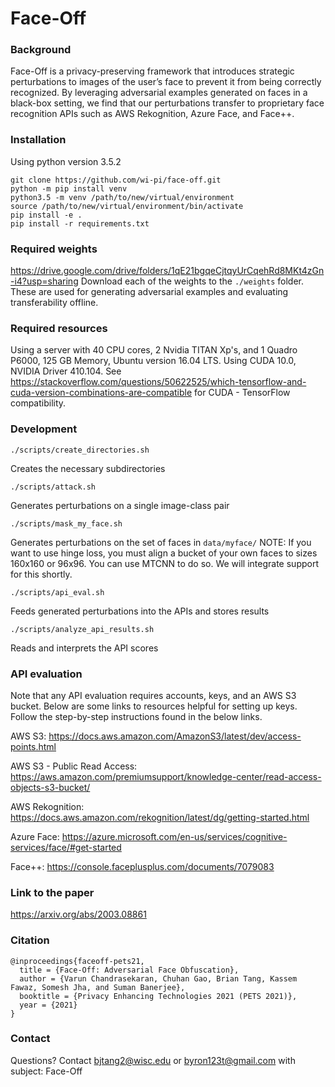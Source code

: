 # Face-Off

### Background
Face-Off is a privacy-preserving framework that introduces strategic perturbations to images of the user’s face to prevent it from being correctly recognized. By leveraging adversarial examples generated on faces in a black-box setting, we find that our perturbations transfer to proprietary face recognition APIs such as AWS Rekognition, Azure Face, and Face++.

### Installation
Using python version 3.5.2
```
git clone https://github.com/wi-pi/face-off.git
python -m pip install venv
python3.5 -m venv /path/to/new/virtual/environment
source /path/to/new/virtual/environment/bin/activate
pip install -e .
pip install -r requirements.txt
```

### Required weights
https://drive.google.com/drive/folders/1qE21bgqeCjtqyUrCqehRd8MKt4zGn-i4?usp=sharing
Download each of the weights to the  `./weights` folder. These are used for generating adversarial examples and evaluating transferability offline.

### Required resources
Using a server with 40 CPU cores, 2 Nvidia TITAN Xp's, and 1 Quadro P6000, 125 GB Memory, Ubuntu version 16.04 LTS.
Using CUDA 10.0, NVIDIA Driver 410.104.
See https://stackoverflow.com/questions/50622525/which-tensorflow-and-cuda-version-combinations-are-compatible for CUDA - TensorFlow compatibility.

### Development
```
./scripts/create_directories.sh
```
Creates the necessary subdirectories
```
./scripts/attack.sh
```
Generates perturbations on a single image-class pair
```
./scripts/mask_my_face.sh
```
Generates perturbations on the set of faces in `data/myface/`
NOTE: If you want to use hinge loss, you must align a bucket of your own faces to sizes 160x160 or 96x96. You can use MTCNN to do so. We will integrate support for this shortly.
```
./scripts/api_eval.sh
```
Feeds generated perturbations into the APIs and stores results
```
./scripts/analyze_api_results.sh
```
Reads and interprets the API scores

### API evaluation
Note that any API evaluation requires accounts, keys, and an AWS S3 bucket. Below are some links to resources helpful for setting up keys. Follow the step-by-step instructions found in the below links.

AWS S3: https://docs.aws.amazon.com/AmazonS3/latest/dev/access-points.html

AWS S3 - Public Read Access: https://aws.amazon.com/premiumsupport/knowledge-center/read-access-objects-s3-bucket/

AWS Rekognition: https://docs.aws.amazon.com/rekognition/latest/dg/getting-started.html

Azure Face: https://azure.microsoft.com/en-us/services/cognitive-services/face/#get-started

Face++: https://console.faceplusplus.com/documents/7079083

### Link to the paper
https://arxiv.org/abs/2003.08861

### Citation
```
@inproceedings{faceoff-pets21,
  title = {Face-Off: Adversarial Face Obfuscation},
  author = {Varun Chandrasekaran, Chuhan Gao, Brian Tang, Kassem Fawaz, Somesh Jha, and Suman Banerjee},
  booktitle = {Privacy Enhancing Technologies 2021 (PETS 2021)},
  year = {2021}
}
```

### Contact
Questions? Contact bjtang2@wisc.edu or byron123t@gmail.com with subject: Face-Off
